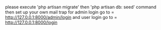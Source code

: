 please execute 'php artisan migrate' then 'php artisan db: seed' command
then set up your own mail trap
for admin login go to = http://127.0.0.1:8000/admin/login
and user login go to = http://127.0.0.1:8000/login
